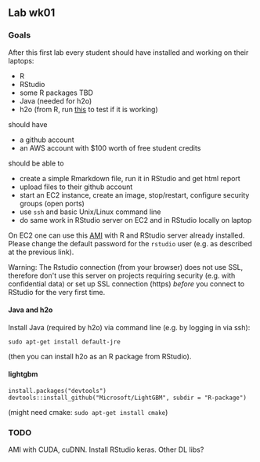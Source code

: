 
## Lab wk01

### Goals

After this first lab every student should have installed and working on their laptops:

- R
- RStudio
- some R packages TBD
- Java (needed for h2o)
- h2o (from R, run [this](h2o-test-installation.R) to test if it is working)

should have 

- a github account
- an AWS account with $100 worth of free student credits

should be able to 

- create a simple Rmarkdown file, run it in RStudio and get html report
- upload files to their github account
- start an EC2 instance, create an image, stop/restart, configure security groups (open ports)
- use `ssh` and basic Unix/Linux command line
- do same work in RStudio server on EC2 and in RStudio locally on laptop

On EC2 one can use this [AMI](http://www.louisaslett.com/RStudio_AMI/) with R and RStudio server already
installed. Please change the default password for the `rstudio` user (e.g. as described 
at the previous link).

Warning: The Rstudio connection (from your browser) does not use SSL, therefore don't use this server
on projects requiring security (e.g. with confidential data) or set up SSL connection (https) *before*
you connect to RStudio for the very first time.

#### Java and h2o

Install Java (required by h2o) via command line (e.g. by logging in via ssh): 
```
sudo apt-get install default-jre
```
(then you can install h2o as an R package from RStudio).

#### lightgbm

```
install.packages("devtools")
devtools::install_github("Microsoft/LightGBM", subdir = "R-package")
```
(might need cmake: `sudo apt-get install cmake`)

### TODO

AMI with CUDA, cuDNN. Install RStudio keras. Other DL libs?



